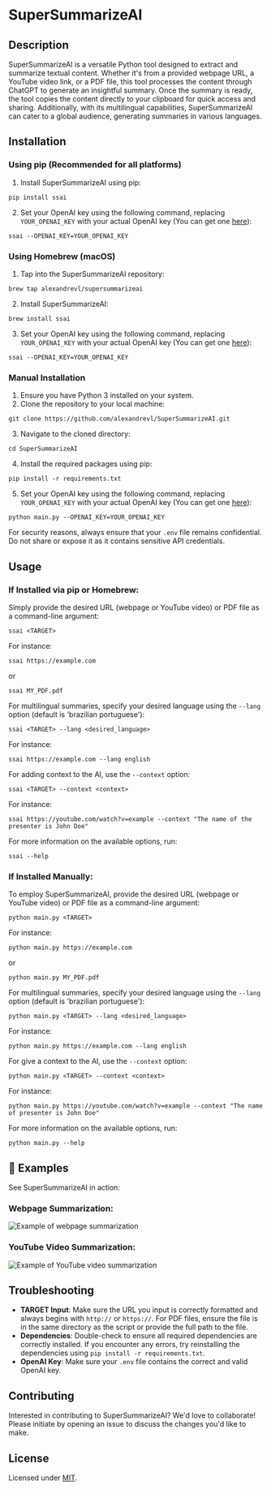 # SuperSummarizeAI

## Description
SuperSummarizeAI is a versatile Python tool designed to extract and summarize textual content. Whether it's from a provided webpage URL, a YouTube video link, or a PDF file, this tool processes the content through ChatGPT to generate an insightful summary. Once the summary is ready, the tool copies the content directly to your clipboard for quick access and sharing. Additionally, with its multilingual capabilities, SuperSummarizeAI can cater to a global audience, generating summaries in various languages.

## Installation

### Using pip (Recommended for all platforms)

1. Install SuperSummarizeAI using pip:
```
pip install ssai
```

2. Set your OpenAI key using the following command, replacing `YOUR_OPENAI_KEY` with your actual OpenAI key (You can get one [here](https://beta.openai.com/)):
```
ssai --OPENAI_KEY=YOUR_OPENAI_KEY
```

### Using Homebrew (macOS)

1. Tap into the SuperSummarizeAI repository:
```
brew tap alexandrevl/supersummarizeai
```
2. Install SuperSummarizeAI:
```
brew install ssai
```
3. Set your OpenAI key using the following command, replacing `YOUR_OPENAI_KEY` with your actual OpenAI key (You can get one [here](https://beta.openai.com/)):
```
ssai --OPENAI_KEY=YOUR_OPENAI_KEY
```

### Manual Installation

1. Ensure you have Python 3 installed on your system.
2. Clone the repository to your local machine:
```
git clone https://github.com/alexandrevl/SuperSummarizeAI.git
```
3. Navigate to the cloned directory:
```
cd SuperSummarizeAI
```
4. Install the required packages using pip:
```
pip install -r requirements.txt
```
5. Set your OpenAI key using the following command, replacing `YOUR_OPENAI_KEY` with your actual OpenAI key (You can get one [here](https://beta.openai.com/)):
```
python main.py --OPENAI_KEY=YOUR_OPENAI_KEY
```
For security reasons, always ensure that your `.env` file remains confidential. Do not share or expose it as it contains sensitive API credentials.

## Usage

### If Installed via pip or Homebrew:
Simply provide the desired URL (webpage or YouTube video) or PDF file as a command-line argument:

```
ssai <TARGET>
```

For instance:

```
ssai https://example.com
```
or 
```
ssai MY_PDF.pdf
```

For multilingual summaries, specify your desired language using the `--lang` option (default is 'brazilian portuguese'):
```
ssai <TARGET> --lang <desired_language>
```

For instance:
```
ssai https://example.com --lang english
```

For adding context to the AI, use the `--context` option:
```
ssai <TARGET> --context <context>
```

For instance:
```
ssai https://youtube.com/watch?v=example --context "The name of the presenter is John Doe"
```

For more information on the available options, run:
```
ssai --help
```

### If Installed Manually:
To employ SuperSummarizeAI, provide the desired URL (webpage or YouTube video) or PDF file as a command-line argument:

```
python main.py <TARGET>
```

For instance:
```
python main.py https://example.com
```
or 
```
python main.py MY_PDF.pdf
```

For multilingual summaries, specify your desired language using the `--lang` option (default is 'brazilian portuguese'):
```
python main.py <TARGET> --lang <desired_language>
```

For instance:
```
python main.py https://example.com --lang english
```

For give a context to the AI, use the `--context` option:
```
python main.py <TARGET> --context <context>
```

For instance:
```
python main.py https://youtube.com/watch?v=example --context "The name of presenter is John Doe"
```

For more information on the available options, run:
```
python main.py --help
```


## 📸 Examples

See SuperSummarizeAI in action:

### Webpage Summarization:
![Example of webpage summarization](./examples/example_website.png)

### YouTube Video Summarization:
![Example of YouTube video summarization](./examples/example_youtube.png)

## Troubleshooting

- **TARGET Input**: Make sure the URL you input is correctly formatted and always begins with `http://` or `https://`. For PDF files, ensure the file is in the same directory as the script or provide the full path to the file.
- **Dependencies**: Double-check to ensure all required dependencies are correctly installed. If you encounter any errors, try reinstalling the dependencies using `pip install -r requirements.txt`.
- **OpenAI Key**: Make sure your `.env` file contains the correct and valid OpenAI key.

## Contributing
Interested in contributing to SuperSummarizeAI? We'd love to collaborate! Please initiate by opening an issue to discuss the changes you'd like to make.

## License
Licensed under [MIT](https://choosealicense.com/licenses/mit/).
